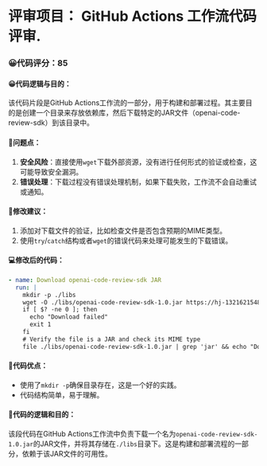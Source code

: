 # 评审项目： GitHub Actions 工作流代码评审.
### 😀代码评分：85
#### 😀代码逻辑与目的：
该代码片段是GitHub Actions工作流的一部分，用于构建和部署过程。其主要目的是创建一个目录来存放依赖库，然后下载特定的JAR文件（openai-code-review-sdk）到该目录中。

#### 🤔问题点：
1. **安全风险**：直接使用`wget`下载外部资源，没有进行任何形式的验证或检查，这可能导致安全漏洞。
2. **错误处理**：下载过程没有错误处理机制，如果下载失败，工作流不会自动重试或通知。

#### 🎯修改建议：
1. 添加对下载文件的验证，比如检查文件是否包含预期的MIME类型。
2. 使用`try`/`catch`结构或者`wget`的错误代码来处理可能发生的下载错误。

#### 💻修改后的代码：
```yaml
- name: Download openai-code-review-sdk JAR
  run: |
    mkdir -p ./libs
    wget -O ./libs/openai-code-review-sdk-1.0.jar https://hj-1321621548.cos.ap-nanjing.myqcloud.com/openai-code-review-sdk-1.0.jar
    if [ $? -ne 0 ]; then
      echo "Download failed"
      exit 1
    fi
    # Verify the file is a JAR and check its MIME type
    file ./libs/openai-code-review-sdk-1.0.jar | grep 'jar' && echo "Downloaded file is a valid JAR." || echo "Downloaded file is not a valid JAR."
```

#### 🎯代码优点：
- 使用了`mkdir -p`确保目录存在，这是一个好的实践。
- 代码结构简单，易于理解。

#### 🎯代码的逻辑和目的：
该段代码在GitHub Actions工作流中负责下载一个名为`openai-code-review-sdk-1.0.jar`的JAR文件，并将其存储在`./libs`目录下。这是构建和部署流程的一部分，依赖于该JAR文件的可用性。